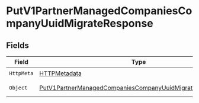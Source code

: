 # PutV1PartnerManagedCompaniesCompanyUuidMigrateResponse


## Fields

| Field                                                                                                                                             | Type                                                                                                                                              | Required                                                                                                                                          | Description                                                                                                                                       |
| ------------------------------------------------------------------------------------------------------------------------------------------------- | ------------------------------------------------------------------------------------------------------------------------------------------------- | ------------------------------------------------------------------------------------------------------------------------------------------------- | ------------------------------------------------------------------------------------------------------------------------------------------------- |
| `HttpMeta`                                                                                                                                        | [HTTPMetadata](../../Models/Components/HTTPMetadata.md)                                                                                           | :heavy_check_mark:                                                                                                                                | N/A                                                                                                                                               |
| `Object`                                                                                                                                          | [PutV1PartnerManagedCompaniesCompanyUuidMigrateResponseBody](../../Models/Requests/PutV1PartnerManagedCompaniesCompanyUuidMigrateResponseBody.md) | :heavy_minus_sign:                                                                                                                                | Example response                                                                                                                                  |